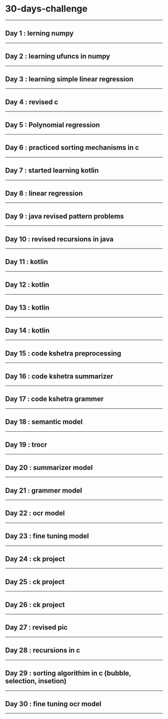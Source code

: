 # 30-days-challenge   
___                       
## Day 1 : lerning numpy           
___   
## Day 2 : learning ufuncs in numpy                          
___                       
## Day 3 : learning simple linear regression                             
___           
## Day 4 : revised c      
___         
## Day 5 : Polynomial regression                                       
___             
## Day 6 : practiced sorting mechanisms in c       
___ 
## Day 7 : started learning kotlin                
___           
## Day 8 : linear regression    
___                                    
## Day 9 : java revised pattern problems  
___ 
## Day 10 : revised recursions in java
___
## Day 11 : kotlin  
___
## Day 12 : kotlin 
___       
## Day 13 : kotlin
___
## Day 14 : kotlin
___
## Day 15 : code kshetra preprocessing  
___
## Day 16 : code kshetra summarizer
___
## Day 17 : code kshetra grammer
___
## Day 18 : semantic model 
___
## Day 19 : trocr
___
## Day 20 : summarizer model 
___
## Day 21 : grammer model 
___
## Day 22 : ocr model

___
## Day 23 : fine tuning model
___
## Day 24 : ck project
___
## Day 25 : ck project
___
## Day 26 : ck project 
___
## Day 27 :  revised pic 
___
## Day 28 : recursions in c 
___
## Day 29 : sorting algorithim in c (bubble, selection, insetion)
___
## Day 30 : fine tuning ocr model 
___
